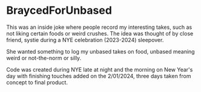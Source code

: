 # BraycedForUnbased

This was an inside joke where people record my interesting takes, such as not liking certain foods or weird crushes. The idea was thought of by close friend, systie during a NYE celebration (2023-2024) sleepover.

She wanted something to log my unbased takes on food, unbased meaning weird or not-the-norm or silly.

Code was created during NYE late at night and the morning on New Year's day with finishing touches added on the 2/01/2024, three days taken from concept to final product.
